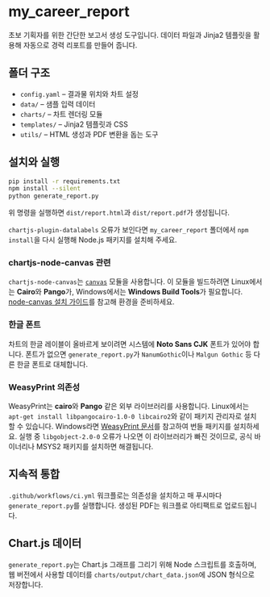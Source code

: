 # my_career_report

초보 기획자를 위한 간단한 보고서 생성 도구입니다. 데이터 파일과 Jinja2 템플릿을 활용해 자동으로 경력 리포트를 만들어 줍니다.

## 폴더 구조

- `config.yaml` – 결과물 위치와 차트 설정
- `data/` – 샘플 입력 데이터
- `charts/` – 차트 렌더링 모듈
- `templates/` – Jinja2 템플릿과 CSS
- `utils/` – HTML 생성과 PDF 변환을 돕는 도구

## 설치와 실행

```bash
pip install -r requirements.txt
npm install --silent
python generate_report.py
```

위 명령을 실행하면 `dist/report.html`과 `dist/report.pdf`가 생성됩니다.

`chartjs-plugin-datalabels` 오류가 보인다면 `my_career_report` 폴더에서 `npm install`을 다시 실행해 Node.js 패키지를 설치해 주세요.

### chartjs-node-canvas 관련

`chartjs-node-canvas`는 [`canvas`](https://github.com/Automattic/node-canvas) 모듈을 사용합니다. 이 모듈을 빌드하려면 Linux에서는 **Cairo**와 **Pango**가, Windows에서는 **Windows Build Tools**가 필요합니다. [node-canvas 설치 가이드](https://github.com/Automattic/node-canvas#installation)를 참고해 환경을 준비하세요.

### 한글 폰트

차트의 한글 레이블이 올바르게 보이려면 시스템에 **Noto Sans CJK** 폰트가 있어야 합니다. 폰트가 없으면 `generate_report.py`가 `NanumGothic`이나 `Malgun Gothic` 등 다른 한글 폰트로 대체합니다.

### WeasyPrint 의존성

WeasyPrint는 **cairo**와 **Pango** 같은 외부 라이브러리를 사용합니다. Linux에서는 `apt-get install libpangocairo-1.0-0 libcairo2`와 같이 패키지 관리자로 설치할 수 있습니다. Windows라면 [WeasyPrint 문서](https://doc.courtbouillon.org/weasyprint/stable/first_steps.html#installation)를 참고하여 번들 패키지를 설치하세요. 실행 중 `libgobject-2.0-0` 오류가 나오면 이 라이브러리가 빠진 것이므로, 공식 바이너리나 MSYS2 패키지를 설치하면 해결됩니다.

## 지속적 통합

`.github/workflows/ci.yml` 워크플로는 의존성을 설치하고 매 푸시마다 `generate_report.py`를 실행합니다. 생성된 PDF는 워크플로 아티팩트로 업로드됩니다.

## Chart.js 데이터

`generate_report.py`는 Chart.js 그래프를 그리기 위해 Node 스크립트를 호출하며, 웹 버전에서 사용할 데이터를 `charts/output/chart_data.json`에 JSON 형식으로 저장합니다.
